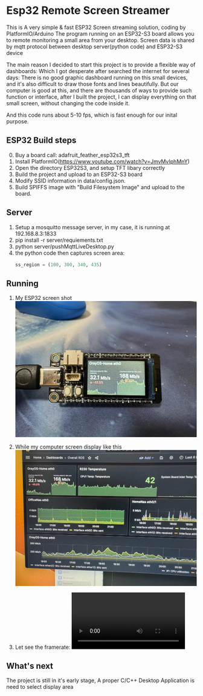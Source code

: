 # Esp32 Remote Screen Streamer
This is A very simple &amp; fast ESP32 Screen streaming solution, coding by PlatformIO/Arduino
The program running on an ESP32-S3 board allows you to remote monitoring a small area from your desktop.
Screen data is shared by mqtt protocol between desktop server(python code) and ESP32-S3 device

The main reason I decided to start this project is to provide a flexible way of dashboards:
Which I got desperate after searched the internet for several days: There is no good graphic dashboard running on this small devices, and it's also difficult to draw those fonts and lines beautifully.
But our computer is good at this, and there are thousands of ways to provide such function or interface, after I built the project, I can display everything on that small screen, without changing the code inside it.

And this code runs about 5-10 fps, which is fast enough for our inital purpose.

## ESP32 Build steps
0. Buy a board call: adafruit_feather_esp32s3_tft
1. Install PlatformIO(https://www.youtube.com/watch?v=JmvMvIphMnY)
2. Open the directory ESP32S3, and setup TFT libary correctly
3. Build the project and upload to an ESP32-S3 board
4. Modify SSID information in data/config.json.
5. Build SPIFFS image with "Build Filesystem Image" and upload to the board.

## Server
1. Setup a mosquitto message server, in my case, it is running at 192.168.8.3:1833
2. pip install -r server/requiements.txt
3. python server/pushMqttLiveDesktop.py
4. the python code then captures screen area:
   ```python
   ss_region = (100, 300, 340, 435)
   ```
## Running    

1. My ESP32 screen shot
![Screen](/doc/241714918445_.pic.jpg)

2. While my computer screen display like this
![Screen capture](/doc/231714918416_.pic.jpg)

3. Let see the framerate:
![Movie](/pic/25_1714918450.mp4)

## What's next
The project is still in it's early stage, A proper C/C++ Desktop Application is need to select display area
